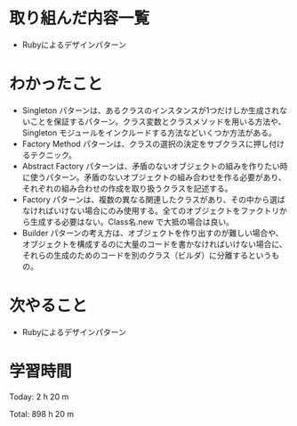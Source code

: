 # 取り組んだ内容一覧
- Rubyによるデザインパターン

# わかったこと
- Singleton パターンは、あるクラスのインスタンスが1つだけしか生成されないことを保証するパターン。クラス変数とクラスメソッドを用いる方法や、Singleton モジュールをインクルードする方法などいくつか方法がある。
- Factory Method パターンは、クラスの選択の決定をサブクラスに押し付けるテクニック。
- Abstract Factory パターンは、矛盾のないオブジェクトの組みを作りたい時に使うパターン。矛盾のないオブジェクトの組み合わせを作る必要があり、それぞれの組み合わせの作成を取り扱うクラスを記述する。
- Factory パターンは、複数の異なる関連したクラスがあり、その中から選ばなければいけない場合にのみ使用する。全てのオブジェクトをファクトリから生成する必要はない。Class名.new で大抵の場合は良い。
- Builder パターンの考え方は、オブジェクトを作り出すのが難しい場合や、オブジェクトを構成するのに大量のコードを書かなければいけない場合に、それらの生成のためのコードを別のクラス（ビルダ）に分離するというもの。

# 次やること
- Rubyによるデザインパターン

# 学習時間
Today: 2 h 20 m

Total: 898 h 20 m

